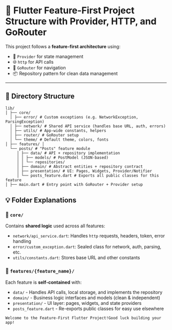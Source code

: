 # 🧱 Flutter Feature-First Project Structure with Provider, HTTP, and GoRouter

This project follows a **feature-first architecture** using:
- 🧩 `Provider` for state management
- 🌐 `http` for API calls
- 🚀 `GoRouter` for navigation
- 📦 Repository pattern for clean data management

---

## 📁 Directory Structure
```
lib/ 
│ ├── core/ 
  │ ├── error/ # Custom exceptions (e.g. NetworkException, ParsingException) 
  │ ├── network/ # Shared API service (handles base URL, auth, errors) 
  │ ├── utils/ # App-wide constants, helpers
  │ ├── router/ # GoRouter setup
  │ └── theme/ # Default theme, colors, fonts
│ ├── features/ │
  └── posts/ # "Posts" feature module 
     │ ├── data/ # API + repository implementation 
     │ │ ├── models/ # PostModel (JSON-based) 
     │ │ └── repositories/ 
     │ ├── domain/ # Abstract entities + repository contract 
     │ ├── presentation/ # UI: Pages, Widgets, Provider/Notifier 
     │ └── posts_feature.dart # Exports all public classes for this feature 
│ ├── main.dart # Entry point with GoRouter + Provider setup 
```
## 💡 Folder Explanations

### 🔹 `core/`
Contains **shared logic** used across all features:
- `network/api_service.dart`: Handles `http` requests, headers, token, error handling
- `error/custom_exception.dart`: Sealed class for network, auth, parsing, etc.
- `utils/constants.dart`: Stores base URL and other constants

### 🔹 `features/{feature_name}/`
Each feature is **self-contained** with:
- `data/` - Handles API calls, local storage, and implements the repository
- `domain/` - Business logic interfaces and models (clean & independent)
- `presentation/` - UI layer: pages, widgets, and state providers
- `posts_feature.dart` - Re-exports public classes for easy use elsewhere

``Welcome to the Feature-First Flutter Project!Good luck building your app!``